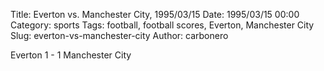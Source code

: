 Title: Everton vs. Manchester City, 1995/03/15
Date: 1995/03/15 00:00
Category: sports
Tags: football, football scores, Everton, Manchester City
Slug: everton-vs-manchester-city
Author: carbonero


Everton 1 - 1 Manchester City
